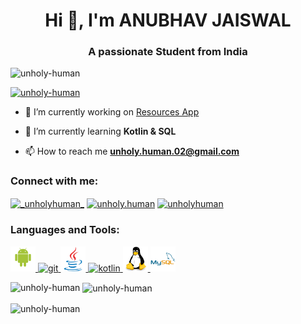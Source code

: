 <h1 align="center">Hi 👋, I'm ANUBHAV JAISWAL</h1>
<h3 align="center">A passionate Student from India</h3>

<p align="left"> <img src="https://komarev.com/ghpvc/?username=unholy-human&label=Profile%20views&color=0e75b6&style=flat" alt="unholy-human" /> </p>

<p align="left"> <a href="https://github.com/ryo-ma/github-profile-trophy"><img src="https://github-profile-trophy.vercel.app/?username=unholy-human" alt="unholy-human" /></a> </p>

- 🔭 I’m currently working on [Resources App](https://github.com/unholy-human/ResourcesApp)

- 🌱 I’m currently learning **Kotlin & SQL**

- 📫 How to reach me **unholy.human.02@gmail.com**

<h3 align="left">Connect with me:</h3>
<p align="left">
<a href="https://twitter.com/_unholyhuman_" target="blank"><img align="center" src="https://raw.githubusercontent.com/rahuldkjain/github-profile-readme-generator/master/src/images/icons/Social/twitter.svg" alt="_unholyhuman_" height="30" width="40" /></a>
<a href="https://instagram.com/unholy.human" target="blank"><img align="center" src="https://raw.githubusercontent.com/rahuldkjain/github-profile-readme-generator/master/src/images/icons/Social/instagram.svg" alt="unholy.human" height="30" width="40" /></a>
<a href="https://www.leetcode.com/unholyhuman" target="blank"><img align="center" src="https://raw.githubusercontent.com/rahuldkjain/github-profile-readme-generator/master/src/images/icons/Social/leet-code.svg" alt="unholyhuman" height="30" width="40" /></a>
</p>

<h3 align="left">Languages and Tools:</h3>
<p align="left"> <a href="https://developer.android.com" target="_blank" rel="noreferrer"> <img src="https://raw.githubusercontent.com/devicons/devicon/master/icons/android/android-original-wordmark.svg" alt="android" width="40" height="40"/> </a> <a href="https://git-scm.com/" target="_blank" rel="noreferrer"> <img src="https://www.vectorlogo.zone/logos/git-scm/git-scm-icon.svg" alt="git" width="40" height="40"/> </a> <a href="https://www.java.com" target="_blank" rel="noreferrer"> <img src="https://raw.githubusercontent.com/devicons/devicon/master/icons/java/java-original.svg" alt="java" width="40" height="40"/> </a> <a href="https://kotlinlang.org" target="_blank" rel="noreferrer"> <img src="https://www.vectorlogo.zone/logos/kotlinlang/kotlinlang-icon.svg" alt="kotlin" width="40" height="40"/> </a> <a href="https://www.linux.org/" target="_blank" rel="noreferrer"> <img src="https://raw.githubusercontent.com/devicons/devicon/master/icons/linux/linux-original.svg" alt="linux" width="40" height="40"/> </a> <a href="https://www.mysql.com/" target="_blank" rel="noreferrer"> <img src="https://raw.githubusercontent.com/devicons/devicon/master/icons/mysql/mysql-original-wordmark.svg" alt="mysql" width="40" height="40"/> </a> </p>

<p><img align="left" src="https://github-readme-stats.vercel.app/api/top-langs?username=unholy-human&show_icons=true&locale=en&layout=compact" alt="unholy-human" /></p>

<p>&nbsp;<img align="center" src="https://github-readme-stats.vercel.app/api?username=unholy-human&show_icons=true&locale=en" alt="unholy-human" /></p>

<p><img align="center" src="https://github-readme-streak-stats.herokuapp.com/?user=unholy-human&" alt="unholy-human" /></p>
